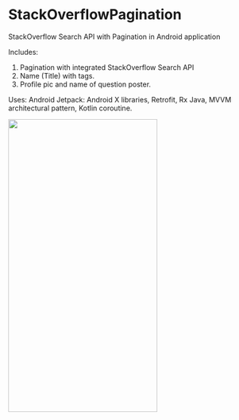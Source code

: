 # StackOverflowPagination
StackOverflow Search API with Pagination in Android application

Includes:

1. Pagination with integrated StackOverflow Search API
2. Name (Title) with tags.
3. Profile pic and name of question poster.

Uses:
Android Jetpack: Android X libraries, Retrofit, Rx Java, MVVM architectural pattern, Kotlin coroutine.

<img src="https://i.ibb.co/B2V4LPk/Screenshot-1563608052.png" width="300" height="590">
